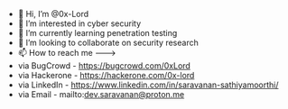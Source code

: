- 👋 Hi, I’m @0x-Lord
- 👀 I’m interested in cyber security
- 🌱 I’m currently learning penetration testing
- 💞️ I’m looking to collaborate on security research
- 📫 How to reach me --->
- via BugCrowd    - https://bugcrowd.com/0xLord
- via Hackerone   - https://hackerone.com/0x-lord
- via LinkedIn    - https://www.linkedin.com/in/saravanan-sathiyamoorthi/
- via Email       - mailto:dev.saravanan@proton.me

<!---
0x-Lord/0x-Lord is a ✨ special ✨ repository because its `README.md` (this file) appears on your GitHub profile.
You can click the Preview link to take a look at your changes.
--->
